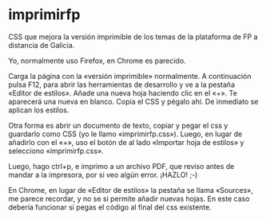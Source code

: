 # imprimirfp
CSS que mejora la versión imprimible de los temas de la plataforma de FP a distancia de Galicia.

Yo, normalmente uso Firefox, en Chrome es parecido.

Carga la página con la «versión imprimible» normalmente. A continuación pulsa F12, para abrir las herramientas de desarrollo y ve a la pestaña «Editor de estilos». Añade una nueva hoja haciendo clic en el «+». Te aparecerá una nueva en blanco. Copia el CSS y pégalo ahí. De inmediato se aplican los estilos.

Otra forma es abrir un documento de texto, copiar y pegar el css y guardarlo como CSS (yo le llamo «imprimirfp.css»). Luego, en lugar de añadirlo con el «+», uso el botón de al lado «Importar hoja de estilos» y selecciono «imprimirfp.css».

Luego, hago ctrl+p, e imprimo a un archivo PDF, que reviso antes de mandar a la impresora, por si veo algún error. ¡HAZLO! ;-)

En Chrome, en lugar de «Editor de estilos» la pestaña se llama «Sources», me parece recordar, y no se si permite añadir nuevas hojas. En este caso debería funcionar si pegas el código al final del css existente.
